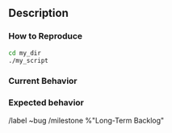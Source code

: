## Description




### How to Reproduce
<!-- Instructions on how to reliably reproduce the bug - Required -->

```bash
cd my_dir
./my_script
```


### Current Behavior
<!-- Required -->




### Expected behavior
<!-- Required -->




<!-- Please do not edit anything below this comment -->
/label ~bug
/milestone %"Long-Term Backlog"
